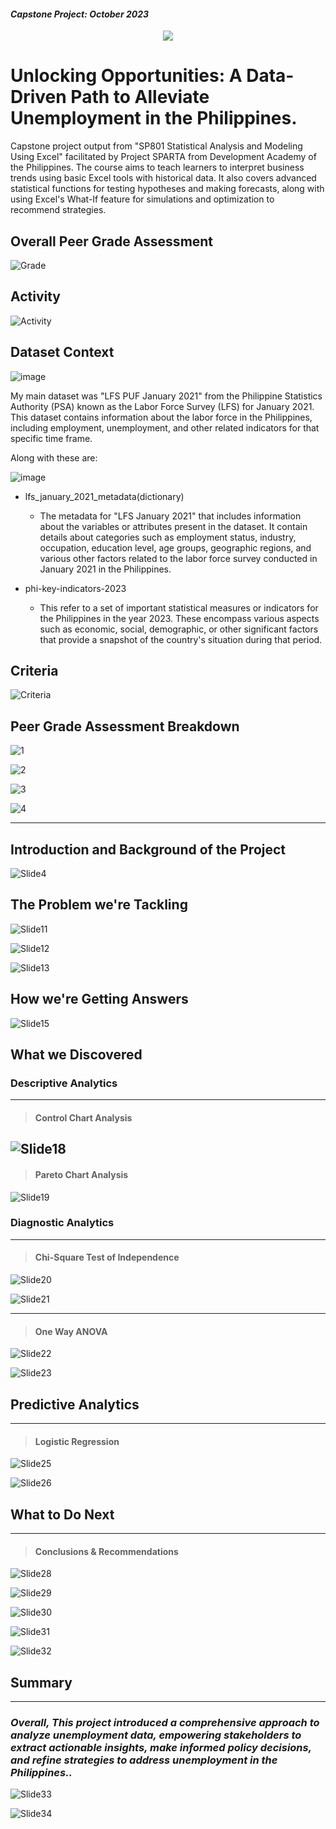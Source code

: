 #### *Capstone Project: October 2023*

<p align="center">
<img src="https://github.com/jvenncpe/Unlocking-Opportunities-Unemployment/assets/35190918/b5a53714-ef02-4b17-8637-3932cec8bb30"/></p>

# Unlocking Opportunities: A Data-Driven Path to Alleviate Unemployment in the Philippines.

Capstone project output from "SP801 Statistical Analysis and Modeling Using Excel" facilitated by Project SPARTA from Development Academy of the Philippines. The course aims to teach learners to interpret business trends using basic Excel tools with historical data. It also covers advanced statistical functions for testing hypotheses and making forecasts, along with using Excel's What-If feature for simulations and optimization to recommend strategies.

## Overall Peer Grade Assessment

![Grade](https://github.com/jvenncpe/Unlocking-Opportunities-Unemployment/assets/35190918/19ae6704-0d2e-430b-ae2c-6bbd5149e8b1)

## Activity

![Activity](https://github.com/jvenncpe/Unlocking-Opportunities-Unemployment/assets/35190918/827b2fe7-6a06-4f04-b2ca-4ed57eebea68)

## Dataset Context

![image](https://github.com/jvenncpe/Unlocking-Opportunities-Unemployment/assets/35190918/e8a733b7-9d5d-41ef-954c-bfd4c78cb43b)

My main dataset was "LFS PUF January 2021" from the Philippine Statistics Authority (PSA) known as the Labor Force Survey (LFS) for January 2021. This dataset contains information about the labor force in the Philippines, including employment, unemployment, and other related indicators for that specific time frame.

Along with these are:

![image](https://github.com/jvenncpe/Unlocking-Opportunities-Unemployment/assets/35190918/51536803-4f6c-4776-98c6-cfa5fd48d320)


- lfs_january_2021_metadata(dictionary)
  - The metadata for "LFS January 2021" that includes information about the variables or attributes present in the dataset. It contain details about categories such as employment status, industry, occupation, education level, age groups, geographic regions, and various other factors related to the labor force survey conducted in January 2021 in the Philippines.

- phi-key-indicators-2023
  - This refer to a set of important statistical measures or indicators for the Philippines in the year 2023. These encompass various aspects such as economic, social, demographic, or other significant factors that provide a snapshot of the country's situation during that period. 

## Criteria

![Criteria](https://github.com/jvenncpe/Unlocking-Opportunities-Unemployment/assets/35190918/0967c53c-c4ba-4c34-a4a0-b3c0b7a55af9)

## Peer Grade Assessment Breakdown

![1](https://github.com/jvenncpe/Unlocking-Opportunities-Unemployment/assets/35190918/6abe19eb-02b9-45c5-a71d-5843a6ffb5a5)

![2](https://github.com/jvenncpe/Unlocking-Opportunities-Unemployment/assets/35190918/870799c4-d671-419f-95a3-f0c73112e151)

![3](https://github.com/jvenncpe/Unlocking-Opportunities-Unemployment/assets/35190918/25999763-96cd-4d5e-bffa-0035d4068b00)

![4](https://github.com/jvenncpe/Unlocking-Opportunities-Unemployment/assets/35190918/f35d7108-b97a-4c5f-8bae-9db6cf8ac252)

---
## Introduction and Background of the Project

![Slide4](https://github.com/jvenncpe/Unlocking-Opportunities-Unemployment/assets/35190918/867d9c35-acab-457b-97ef-9d35f541c6f9)

## The Problem we're Tackling

![Slide11](https://github.com/jvenncpe/Unlocking-Opportunities-Unemployment/assets/35190918/03830bd0-1f2b-4c05-8257-db6336ace471)

![Slide12](https://github.com/jvenncpe/Unlocking-Opportunities-Unemployment/assets/35190918/5aa47a4e-94c0-4ced-9000-9269e6aad12d)

![Slide13](https://github.com/jvenncpe/Unlocking-Opportunities-Unemployment/assets/35190918/f1829133-4e70-43ad-9c53-7182a42c3d70)


## How we're Getting Answers

![Slide15](https://github.com/jvenncpe/Unlocking-Opportunities-Unemployment/assets/35190918/6caba491-57ac-4d7a-8f4f-7b20a4eea5db)


## What we Discovered

### Descriptive Analytics
---
>#### Control Chart Analysis
![Slide18](https://github.com/jvenncpe/Unlocking-Opportunities-Unemployment/assets/35190918/ac8c429b-1ce8-4940-8e50-c1fe8a996bfd)
---
>#### Pareto Chart Analysis
![Slide19](https://github.com/jvenncpe/Unlocking-Opportunities-Unemployment/assets/35190918/b054d882-462c-418e-b7b7-48fcf942bdbb)

### Diagnostic Analytics
---
>#### Chi-Square Test of Independence
![Slide20](https://github.com/jvenncpe/Unlocking-Opportunities-Unemployment/assets/35190918/1f408c23-d0ba-4e2d-9288-b9ece2dffe14)

![Slide21](https://github.com/jvenncpe/Unlocking-Opportunities-Unemployment/assets/35190918/77634da8-478f-4d40-9119-4bfe8601e126)

---
>#### One Way ANOVA
![Slide22](https://github.com/jvenncpe/Unlocking-Opportunities-Unemployment/assets/35190918/0268c40d-c2f8-48c7-85f7-e94607f46a22)

![Slide23](https://github.com/jvenncpe/Unlocking-Opportunities-Unemployment/assets/35190918/51afc8ab-2eed-4743-80d2-d3868b4248a2)


## Predictive Analytics
---
>#### Logistic Regression
![Slide25](https://github.com/jvenncpe/Unlocking-Opportunities-Unemployment/assets/35190918/b648efdc-8183-4c38-89f0-9bb43797f705)

![Slide26](https://github.com/jvenncpe/Unlocking-Opportunities-Unemployment/assets/35190918/e184a065-6626-4526-9706-4513c776d6c5)

## What to Do Next
---
>#### Conclusions & Recommendations

![Slide28](https://github.com/jvenncpe/Unlocking-Opportunities-Unemployment/assets/35190918/26ea4dc6-2c77-47ba-b658-5c66269aa3a9)

![Slide29](https://github.com/jvenncpe/Unlocking-Opportunities-Unemployment/assets/35190918/6e80e940-400b-4b35-ac9c-713c2c2a5f7b)

![Slide30](https://github.com/jvenncpe/Unlocking-Opportunities-Unemployment/assets/35190918/c1fb787b-9e29-4a71-ae25-062b572c7a2d)

![Slide31](https://github.com/jvenncpe/Unlocking-Opportunities-Unemployment/assets/35190918/8df896e0-0d03-47e1-b04f-34afc95a6747)

![Slide32](https://github.com/jvenncpe/Unlocking-Opportunities-Unemployment/assets/35190918/ad0d30ef-bf39-4e8c-ab01-5ea7600fe8f2)

## Summary
---
### *Overall, This project introduced a comprehensive approach to analyze unemployment data, empowering stakeholders to extract actionable insights, make informed policy decisions, and refine strategies to address unemployment in the Philippines..*
![Slide33](https://github.com/jvenncpe/Unlocking-Opportunities-Unemployment/assets/35190918/0bf0848d-7540-4fa2-bea4-f1098818f545)

![Slide34](https://github.com/jvenncpe/Unlocking-Opportunities-Unemployment/assets/35190918/6f659acb-88d0-49b2-8bc5-c65b81bfde52)

